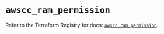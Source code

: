 # `awscc_ram_permission`

Refer to the Terraform Registry for docs: [`awscc_ram_permission`](https://registry.terraform.io/providers/hashicorp/awscc/0.70.0/docs/resources/ram_permission).
